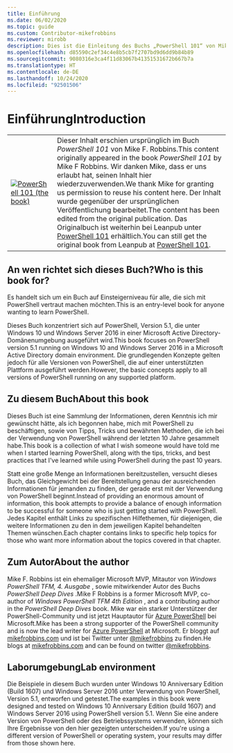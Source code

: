 ```yaml
---
title: Einführung
ms.date: 06/02/2020
ms.topic: guide
ms.custom: Contributor-mikefrobbins
ms.reviewer: mirobb
description: Dies ist die Einleitung des Buchs „PowerShell 101“ von Mike F. Robbins.
ms.openlocfilehash: d85590c2ef34c4e8b5cb7f2707bd9d6dd9b84b89
ms.sourcegitcommit: 9080316e3ca4f11d83067b41351531672b667b7a
ms.translationtype: HT
ms.contentlocale: de-DE
ms.lasthandoff: 10/24/2020
ms.locfileid: "92501506"
---
```

# <a name="introduction"></a><span data-ttu-id="d7993-103">Einführung</span><span class="sxs-lookup"><span data-stu-id="d7993-103">Introduction</span></span>

<table>
  <tr><td>
  <a href="https://leanpub.com/powershell101">
  <img src="media/powershell101-150x194.png" alt="PowerShell 101 (the book)" />
  </a>
  </td>
  <td colspan=2>
<span data-ttu-id="d7993-104">Dieser Inhalt erschien ursprünglich im Buch <em>PowerShell 101</em> von Mike F. Robbins.</span><span class="sxs-lookup"><span data-stu-id="d7993-104">This content originally appeared in the book <em>PowerShell 101</em> by Mike F Robbins.</span></span> <span data-ttu-id="d7993-105">Wir danken Mike, dass er uns erlaubt hat, seinen Inhalt hier wiederzuverwenden.</span><span class="sxs-lookup"><span data-stu-id="d7993-105">We thank Mike for granting us permission to reuse his content here.</span></span> <span data-ttu-id="d7993-106">Der Inhalt wurde gegenüber der ursprünglichen Veröffentlichung bearbeitet.</span><span class="sxs-lookup"><span data-stu-id="d7993-106">The content has been edited from the original publication.</span></span> <span data-ttu-id="d7993-107">Das Originalbuch ist weiterhin bei Leanpub unter <a href="https://leanpub.com/powershell101">PowerShell 101</a> erhältlich.</span><span class="sxs-lookup"><span data-stu-id="d7993-107">You can still get the original book from Leanpub at <a href="https://leanpub.com/powershell101">PowerShell 101</a>.</span></span>
  </td></tr>
</table>

## <a name="who-is-this-book-for"></a><span data-ttu-id="d7993-108">An wen richtet sich dieses Buch?</span><span class="sxs-lookup"><span data-stu-id="d7993-108">Who is this book for?</span></span>

<span data-ttu-id="d7993-109">Es handelt sich um ein Buch auf Einsteigerniveau für alle, die sich mit PowerShell vertraut machen möchten.</span><span class="sxs-lookup"><span data-stu-id="d7993-109">This is an entry-level book for anyone wanting to learn PowerShell.</span></span>

<span data-ttu-id="d7993-110">Dieses Buch konzentriert sich auf PowerShell, Version 5.1, die unter Windows 10 und Windows Server 2016 in einer Microsoft Active Directory-Domänenumgebung ausgeführt wird.</span><span class="sxs-lookup"><span data-stu-id="d7993-110">This book focuses on PowerShell version 5.1 running on Windows 10 and Windows Server 2016 in a Microsoft Active Directory domain environment.</span></span> <span data-ttu-id="d7993-111">Die grundlegenden Konzepte gelten jedoch für alle Versionen von PowerShell, die auf einer unterstützten Plattform ausgeführt werden.</span><span class="sxs-lookup"><span data-stu-id="d7993-111">However, the basic concepts apply to all versions of PowerShell running on any supported platform.</span></span>

## <a name="about-this-book"></a><span data-ttu-id="d7993-112">Zu diesem Buch</span><span class="sxs-lookup"><span data-stu-id="d7993-112">About this book</span></span>

<span data-ttu-id="d7993-113">Dieses Buch ist eine Sammlung der Informationen, deren Kenntnis ich mir gewünscht hätte, als ich begonnen habe, mich mit PowerShell zu beschäftigen, sowie von Tipps, Tricks und bewährten Methoden, die ich bei der Verwendung von PowerShell während der letzten 10 Jahre gesammelt habe.</span><span class="sxs-lookup"><span data-stu-id="d7993-113">This book is a collection of what I wish someone would have told me when I started learning PowerShell, along with the tips, tricks, and best practices that I've learned while using PowerShell during the past 10 years.</span></span>

<span data-ttu-id="d7993-114">Statt eine große Menge an Informationen bereitzustellen, versucht dieses Buch, das Gleichgewicht bei der Bereitstellung genau der ausreichenden Informationen für jemanden zu finden, der gerade erst mit der Verwendung von PowerShell beginnt.</span><span class="sxs-lookup"><span data-stu-id="d7993-114">Instead of providing an enormous amount of information, this book attempts to provide a balance of enough information to be successful for someone who is just getting started with PowerShell.</span></span> <span data-ttu-id="d7993-115">Jedes Kapitel enthält Links zu spezifischen Hilfethemen, für diejenigen, die weitere Informationen zu den in dem jeweiligen Kapitel behandelten Themen wünschen.</span><span class="sxs-lookup"><span data-stu-id="d7993-115">Each chapter contains links to specific help topics for those who want more information about the topics covered in that chapter.</span></span>

## <a name="about-the-author"></a><span data-ttu-id="d7993-116">Zum Autor</span><span class="sxs-lookup"><span data-stu-id="d7993-116">About the author</span></span>

<span data-ttu-id="d7993-117">Mike F. Robbins ist ein ehemaliger Microsoft MVP, Mitautor von _Windows PowerShell TFM, 4. Ausgabe_ , sowie mitwirkender Autor des Buchs _PowerShell Deep Dives_ .</span><span class="sxs-lookup"><span data-stu-id="d7993-117">Mike F Robbins is a former Microsoft MVP, co-author of _Windows PowerShell TFM 4th Edition_ , and a contributing author in the _PowerShell Deep Dives_ book.</span></span> <span data-ttu-id="d7993-118">Mike war ein starker Unterstützer der PowerShell-Community und ist jetzt Hauptautor für [Azure PowerShell][] bei Microsoft.</span><span class="sxs-lookup"><span data-stu-id="d7993-118">Mike has been a strong supporter of the PowerShell community and is now the lead writer for [Azure PowerShell][] at Microsoft.</span></span> <span data-ttu-id="d7993-119">Er bloggt auf [mikefrobbins.com][] und ist bei Twitter unter [@mikefrobbins][] zu finden.</span><span class="sxs-lookup"><span data-stu-id="d7993-119">He blogs at [mikefrobbins.com][] and can be found on twitter [@mikefrobbins][].</span></span>

## <a name="lab-environment"></a><span data-ttu-id="d7993-120">Laborumgebung</span><span class="sxs-lookup"><span data-stu-id="d7993-120">Lab environment</span></span>

<span data-ttu-id="d7993-121">Die Beispiele in diesem Buch wurden unter Windows 10 Anniversary Edition (Build 1607) und Windows Server 2016 unter Verwendung von PowerShell, Version 5.1, entworfen und getestet.</span><span class="sxs-lookup"><span data-stu-id="d7993-121">The examples in this book were designed and tested on Windows 10 Anniversary Edition (build 1607) and Windows Server 2016 using PowerShell version 5.1.</span></span> <span data-ttu-id="d7993-122">Wenn Sie eine andere Version von PowerShell oder des Betriebssystems verwenden, können sich Ihre Ergebnisse von den hier gezeigten unterscheiden.</span><span class="sxs-lookup"><span data-stu-id="d7993-122">If you're using a different version of PowerShell or operating system, your results may differ from those shown here.</span></span>

<!-- link references -->
[@mikefrobbins]: https://twitter.com/mikefrobbins
[mikefrobbins.com]: http://mikefrobbins.com/
[PowerShell 101]: https://leanpub.com/powershell101
[Azure PowerShell]: /powershell/azure

